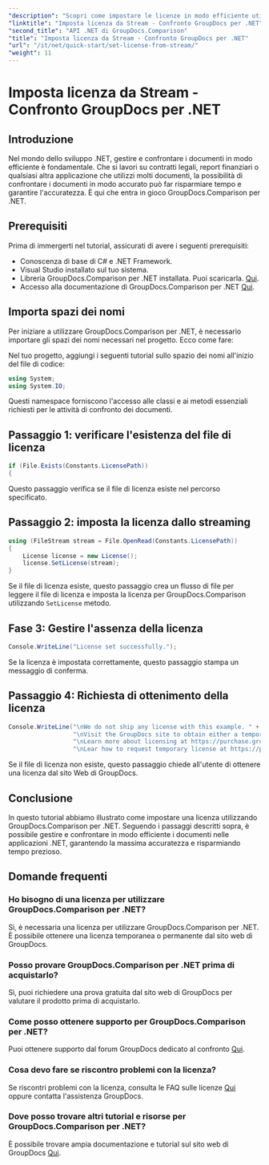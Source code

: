 ```yaml
---
"description": "Scopri come impostare le licenze in modo efficiente utilizzando GroupDocs.Comparison per .NET. Garantisci l'accuratezza dei documenti e risparmia tempo con questo tutorial."
"linktitle": "Imposta licenza da Stream - Confronto GroupDocs per .NET"
"second_title": "API .NET di GroupDocs.Comparison"
"title": "Imposta licenza da Stream - Confronto GroupDocs per .NET"
"url": "/it/net/quick-start/set-license-from-stream/"
"weight": 11
---
```


# Imposta licenza da Stream - Confronto GroupDocs per .NET

## Introduzione
Nel mondo dello sviluppo .NET, gestire e confrontare i documenti in modo efficiente è fondamentale. Che si lavori su contratti legali, report finanziari o qualsiasi altra applicazione che utilizzi molti documenti, la possibilità di confrontare i documenti in modo accurato può far risparmiare tempo e garantire l'accuratezza. È qui che entra in gioco GroupDocs.Comparison per .NET. 
## Prerequisiti
Prima di immergerti nel tutorial, assicurati di avere i seguenti prerequisiti:
- Conoscenza di base di C# e .NET Framework.
- Visual Studio installato sul tuo sistema.
- Libreria GroupDocs.Comparison per .NET installata. Puoi scaricarla. [Qui](https://releases.groupdocs.com/comparison/net/).
- Accesso alla documentazione di GroupDocs.Comparison per .NET [Qui](https://tutorials.groupdocs.com/comparison/net/).

## Importa spazi dei nomi
Per iniziare a utilizzare GroupDocs.Comparison per .NET, è necessario importare gli spazi dei nomi necessari nel progetto. Ecco come fare:

Nel tuo progetto, aggiungi i seguenti tutorial sullo spazio dei nomi all'inizio del file di codice:
```csharp
using System;
using System.IO;
```
Questi namespace forniscono l'accesso alle classi e ai metodi essenziali richiesti per le attività di confronto dei documenti.

## Passaggio 1: verificare l'esistenza del file di licenza
```csharp
if (File.Exists(Constants.LicensePath))
{
```
Questo passaggio verifica se il file di licenza esiste nel percorso specificato.
## Passaggio 2: imposta la licenza dallo streaming
```csharp
using (FileStream stream = File.OpenRead(Constants.LicensePath))
{
    License license = new License();
    license.SetLicense(stream);
}
```
Se il file di licenza esiste, questo passaggio crea un flusso di file per leggere il file di licenza e imposta la licenza per GroupDocs.Comparison utilizzando `SetLicense` metodo.
## Fase 3: Gestire l'assenza della licenza
```csharp
Console.WriteLine("License set successfully.");
```
Se la licenza è impostata correttamente, questo passaggio stampa un messaggio di conferma.
## Passaggio 4: Richiesta di ottenimento della licenza
```csharp
Console.WriteLine("\nWe do not ship any license with this example. " +
                  "\nVisit the GroupDocs site to obtain either a temporary or permanent license. " +
                  "\nLearn more about licensing at https://purchase.groupdocs.com/faqs/licensing." +
                  "\nLear how to request temporary license at https://purchase.groupdocs.com/licenza-temporanea.");
```
Se il file di licenza non esiste, questo passaggio chiede all'utente di ottenere una licenza dal sito Web di GroupDocs.

## Conclusione
In questo tutorial abbiamo illustrato come impostare una licenza utilizzando GroupDocs.Comparison per .NET. Seguendo i passaggi descritti sopra, è possibile gestire e confrontare in modo efficiente i documenti nelle applicazioni .NET, garantendo la massima accuratezza e risparmiando tempo prezioso.
## Domande frequenti
### Ho bisogno di una licenza per utilizzare GroupDocs.Comparison per .NET?
Sì, è necessaria una licenza per utilizzare GroupDocs.Comparison per .NET. È possibile ottenere una licenza temporanea o permanente dal sito web di GroupDocs.
### Posso provare GroupDocs.Comparison per .NET prima di acquistarlo?
Sì, puoi richiedere una prova gratuita dal sito web di GroupDocs per valutare il prodotto prima di acquistarlo.
### Come posso ottenere supporto per GroupDocs.Comparison per .NET?
Puoi ottenere supporto dal forum GroupDocs dedicato al confronto [Qui](https://forum.groupdocs.com/c/comparison/12).
### Cosa devo fare se riscontro problemi con la licenza?
Se riscontri problemi con la licenza, consulta le FAQ sulle licenze [Qui](https://purchase.groupdocs.com/faqs/licensing) oppure contatta l'assistenza GroupDocs.
### Dove posso trovare altri tutorial e risorse per GroupDocs.Comparison per .NET?
È possibile trovare ampia documentazione e tutorial sul sito web di GroupDocs [Qui](https://tutorials.groupdocs.com/comparison/net/).